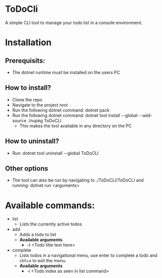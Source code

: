 # ToDoCli
A simple CLI tool to manage your todo list in a console environment.

# Installation
## Prerequisits:
  * The dotnet runtime must be installed on the users PC
## How to install?
  * Clone the repo
  * Navigate to the project root
  * Run the following dotnet command: dotnet pack
  * Run the following dotnet command: dotnet tool install --global --add-source ./nupkg ToDoCLI
    * This makes the tool available in any directory on the PC
  
## How to uninstall?
  * Run: dotnet tool uninstall --global ToDoCLI

## Other options
   * The tool can also be run by navigating to ./ToDoCLI/ToDoCLI and running: dotnet run \<arguments\>

# Available commands:
* list
   * Lists the currently active todos
* add
   * Adds a todo to list
   * **Available arguments**
     + -t \<Todo title text here\>
* complete
   * Lists todos in a navigational menu, use enter to complete a todo and ctrl+x to exit the menu.
   * **Available arguments**
     + -i \<Todo index as seen in list command\>
